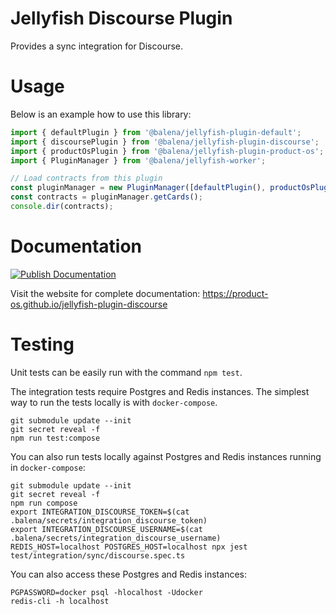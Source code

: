 # Jellyfish Discourse Plugin

Provides a sync integration for Discourse.

# Usage

Below is an example how to use this library:

```typescript
import { defaultPlugin } from '@balena/jellyfish-plugin-default';
import { discoursePlugin } from '@balena/jellyfish-plugin-discourse';
import { productOsPlugin } from '@balena/jellyfish-plugin-product-os';
import { PluginManager } from '@balena/jellyfish-worker';

// Load contracts from this plugin
const pluginManager = new PluginManager([defaultPlugin(), productOsPlugin(), discoursePlugin()]);
const contracts = pluginManager.getCards();
console.dir(contracts);
```

# Documentation

[![Publish Documentation](https://github.com/product-os/jellyfish-plugin-discourse/actions/workflows/publish-docs.yml/badge.svg)](https://github.com/product-os/jellyfish-plugin-discourse/actions/workflows/publish-docs.yml)

Visit the website for complete documentation: https://product-os.github.io/jellyfish-plugin-discourse

# Testing

Unit tests can be easily run with the command `npm test`.

The integration tests require Postgres and Redis instances. The simplest way to run the tests locally is with `docker-compose`.
```
git submodule update --init
git secret reveal -f
npm run test:compose
```

You can also run tests locally against Postgres and Redis instances running in `docker-compose`:
```
git submodule update --init
git secret reveal -f
npm run compose
export INTEGRATION_DISCOURSE_TOKEN=$(cat .balena/secrets/integration_discourse_token)
export INTEGRATION_DISCOURSE_USERNAME=$(cat .balena/secrets/integration_discourse_username)
REDIS_HOST=localhost POSTGRES_HOST=localhost npx jest test/integration/sync/discourse.spec.ts
```

You can also access these Postgres and Redis instances:
```
PGPASSWORD=docker psql -hlocalhost -Udocker
redis-cli -h localhost
```

